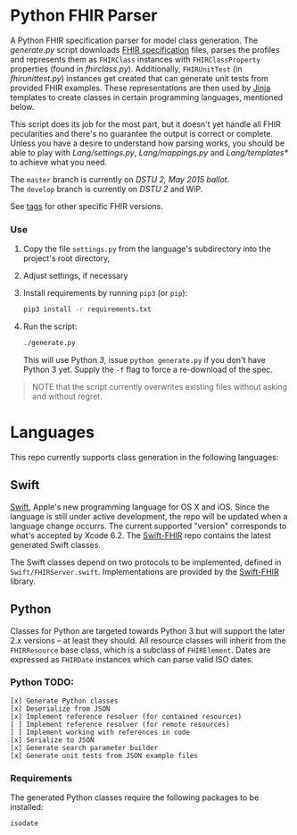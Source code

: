 Python FHIR Parser
==================

A Python FHIR specification parser for model class generation.
The _generate.py_ script downloads [FHIR specification][fhir] files, parses the profiles and represents them as `FHIRClass` instances with `FHIRClassProperty` properties (found in _fhirclass.py_).
Additionally, `FHIRUnitTest` (in _fhirunittest.py_) instances get created that can generate unit tests from provided FHIR examples.
These representations are then used by [Jinja][] templates to create classes in certain programming languages, mentioned below.

This script does its job for the most part, but it doesn't yet handle all FHIR pecularities and there's no guarantee the output is correct or complete.
Unless you have a desire to understand how parsing works, you should be able to play with _Lang/settings.py_, _Lang/mappings.py_ and _Lang/templates*_ to achieve what you need.

The `master` branch is currently on _DSTU 2, May 2015 ballot_.  
The `develop` branch is currently on _DSTU 2_ and WiP.

See [tags](releases) for other specific FHIR versions.

### Use ###

1. Copy the file `settings.py` from the language's subdirectory into the project's root directory, 
2. Adjust settings, if necessary
3. Install requirements by running `pip3` (or `pip`):
    ```bash
    pip3 install -r requirements.txt
    ```

4. Run the script:
    ```bash
    ./generate.py
    ```
    This will use Python _3_, issue `python generate.py` if you don't have Python 3 yet.
    Supply the `-f` flag to force a re-download of the spec.

> NOTE that the script currently overwrites existing files without asking and without regret.


Languages
=========

This repo currently supports class generation in the following languages:

Swift
-----

[Swift][], Apple's new programming language for OS X and iOS.
Since the language is still under active development, the repo will be updated when a language change occurrs.
The current supported "version" corresponds to what's accepted by Xcode 6.2.
The [Swift-FHIR][] repo contains the latest generated Swift classes.

The Swift classes depend on two protocols to be implemented, defined in `Swift/FHIRServer.swift`.
Implementations are provided by the [Swift-FHIR][] library.

Python
------

Classes for Python are targeted towards Python 3 but will support the later 2.x versions – at least they should.
All resource classes will inherit from the `FHIRResource` base class, which is a subclass of `FHIRElement`.
Dates are expressed as `FHIRDate` instances which can parse valid ISO dates.

### Python TODO: ###

```text
[x] Generate Python classes
[x] Deserialize from JSON
[x] Implement reference resolver (for contained resources)
[ ] Implement reference resolver (for remote resources)
[ ] Implement working with references in code
[x] Serialize to JSON
[x] Generate search parameter builder
[x] Generate unit tests from JSON example files
```

### Requirements ###

The generated Python classes require the following packages to be installed:

```text
isodate
```


[fhir]: http://www.hl7.org/implement/standards/fhir/
[jinja]: http://jinja.pocoo.org
[swift]: https://developer.apple.com/swift/
[swift-fhir]: https://github.com/smart-on-fhir/Swift-FHIR
